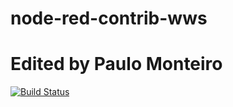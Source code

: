 # node-red-contrib-wws
# Edited by Paulo Monteiro

[![Build Status](https://travis-ci.org/bndkt/node-red-contrib-wws.svg?branch=master)](https://travis-ci.org/bndkt/node-red-contrib-wws)
